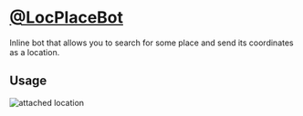 [@LocPlaceBot][LocPlaceBot]
===========================

Inline bot that allows you to search for some place and send its coordinates as a location. 

Usage
-----

![attached location](https://github.com/kozalosev/LocPlaceBot/assets/25857981/1627bf6c-1687-487b-bab4-23439af8dc47)

[LocPlaceBot]: https://t.me/LocPlaceBot